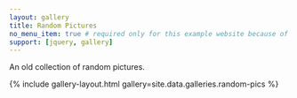 ```yaml
---
layout: gallery
title: Random Pictures
no_menu_item: true # required only for this example website because of menu construction
support: [jquery, gallery]
---
```


An old collection of random pictures.

{% include gallery-layout.html gallery=site.data.galleries.random-pics %}

[license]: http://creativecommons.org/licenses/by-nc-sa/4.0/
[repo]: https://github.com/opieters/jekyll-gallery-example
